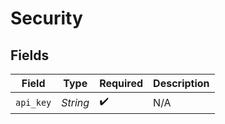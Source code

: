 # Security


## Fields

| Field              | Type               | Required           | Description        |
| ------------------ | ------------------ | ------------------ | ------------------ |
| `api_key`          | *String*           | :heavy_check_mark: | N/A                |